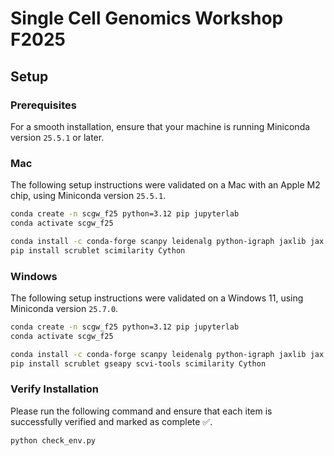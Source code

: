# Single Cell Genomics Workshop F2025

## Setup

### Prerequisites

For a smooth installation, ensure that your machine is running Miniconda version `25.5.1` or later.

### Mac

The following setup instructions were validated on a Mac with an Apple M2 chip, using Miniconda version `25.5.1`.

```bash
conda create -n scgw_f25 python=3.12 pip jupyterlab
conda activate scgw_f25

conda install -c conda-forge scanpy leidenalg python-igraph jaxlib jax conda-forge::scvi-tools bioconda::gseapy conda-forge::hnswlib conda-forge::python-annoy
pip install scrublet scimilarity Cython
```

### Windows

The following setup instructions were validated on a Windows 11, using Miniconda version `25.7.0`.

```bash
conda create -n scgw_f25 python=3.12 pip jupyterlab
conda activate scgw_f25

conda install -c conda-forge scanpy leidenalg python-igraph jaxlib jax conda-forge::hnswlib conda-forge::python-annoy
pip install scrublet gseapy scvi-tools scimilarity Cython
```

### Verify Installation

Please run the following command and ensure that each item is successfully verified and marked as complete ✅.

```bash
python check_env.py
```
